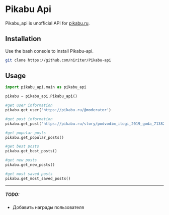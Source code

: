 # Pikabu Api

Pikabu_api is unofficial API for [pikabu.ru]('https://pikabu.ru').


## Installation

Use the bash console to install Pikabu-api.

```bash
git clone https://github.com/niriter/Pikabu-api
```

## Usage
```python
import pikabu_api.main as pikabu_api

pikabu = pikabu_api.Pikabu_api()

#get user information
pikabu.get_user('https://pikabu.ru/@moderator')

#get post information
pikabu.get_post('https://pikabu.ru/story/podvodim_itogi_2019_goda_7138233')

#get popular posts
pikabu.get_popular_posts()

#get best posts
pikabu.get_best_posts()

#get new posts
pikabu.get_new_posts()

#get most saved posts
pikabu.get_most_saved_posts()
```
---

##### TODO:
- Добавить награды пользователя